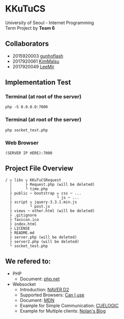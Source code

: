 # KKuTuCS
University of Seoul - Internet Programming\
Term Project by __Team 6__

## Collaborators
* 2015920003 [gunhoflash](https://github.com/gunhoflash)
* 2017920061 [KimMalsu](https://github.com/KimMalsu)
* 2017920049 [LeeMir](https://github.com/LeeMir)

## Implementation Test
### Terminal (at root of the server)
```
php -S 0.0.0.0:7000
```
### Terminal (at root of the server)
```
php socket_test.php
```
### Web Browser
```
(SERVER IP HERE):7000
```

## Project File Overview
```
/ ┬ libs ┬ KKuTuCSRequest
  │      ├ Request.php (will be deleted)
  │      └ time.php
  ├ public ─ bootstrap ┬ css ─ ...
  │                    └ js ─ ...
  ├ script ┬ jquery-3.3.1.min.js
  │        └ post.js
  ├ views ─ other.html (will be deleted)
  ├ .gitignore
  ├ favicon.ico
  ├ index.html
  ├ LICENSE
  ├ README.md
  ├ server.php (will be deleted)
  ├ server2.php (will be deleted)
  └ socket_test.php
```

## We refered to:
* PHP
  * Document: [php.net](http://php.net/)
* Websocket
  * Introduction: [NAVER D2](https://d2.naver.com/helloworld/1336)
  * Supported Browsers: [Can I use](https://caniuse.com/#search=websocket)
  * Document: [MDN](https://developer.mozilla.org/ko/docs/Web/API/WebSocket)
  * Example for Simple Communication: [CUELOGIC](https://www.cuelogic.com/blog/php-and-html5-websocket-server-and-client-communication)
  * Example for Multiple clients: [Nolan's Blog](https://www.nolanchou.com/?p=997&fbclid=IwAR2RI43qe_OkmmaCXOUC7wyDw6_lxljrnBctD-i2XVpPF-cn6arA9Uyxads)